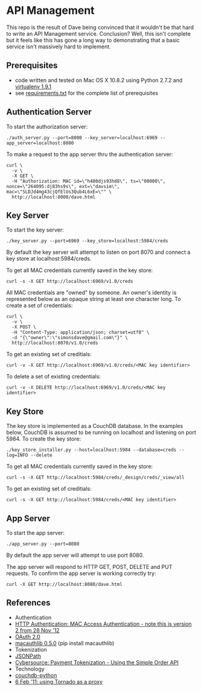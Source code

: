 API Management
==============

This repo is the result of Dave being convinced that it wouldn't be that
hard to write an API Management service. Conclusion? Well, this isn't complete
but it feels like this has gone a long way to demonstrating that a basic
service isn't massively hard to implement.

Prerequisites 
-------------
* code written and tested on Mac OS X 10.8.2 using Python 2.7.2 and [virtualenv 1.9.1](https://pypi.python.org/pypi/virtualenv)
* see [requirements.txt](https://github.com/simonsdave/apimgmt/blob/master/requirements.txt "requirements.txt") for the complete list of prerequisites

Authentication Server
---------------------
To start the authorization server:
~~~~~
./auth_server.py --port=8000 --key_server=localhost:6969 --app_server=localhost:8080
~~~~~
To make a request to the app server thru the authentication server:
~~~~~
curl \
  -v \
  -X GET \
  -H "Authorization: MAC id=\"h480djs93hd8\", ts=\"00000\", nonce=\"264095:dj83hs9s\", ext=\"davsim\", mac=\"SLDJd4mg43cjQfElUs3Qub4L6xE=\"" \
  http://localhost:8000/dave.html
~~~~~

Key Server 
----------
To start the key server:
~~~~~
./key_server.py --port=6969 --key_store=localhost:5984/creds
~~~~~
By default the key server will attempt to listen on port 8070 and connect a key store at localhost:5984/creds.

To get all MAC credentials currently saved in the key store:
~~~~~~
curl -s -X GET http://localhost:6969/v1.0/creds
~~~~~~
All MAC credentials are "owned" by someone.
An owner's identity is represented below as an opaque string at least one character long.
To create a set of credentials:
~~~~~~
curl \
  -v \
  -X POST \
  -H "Content-Type: application/json; charset=utf8" \
  -d "{\"owner\":\"simonsdave@gmail.com\"}" \
  http://localhost:8070/v1.0/creds
~~~~~~
To get an existing set of creditials:
~~~~~
curl -v -X GET http://localhost:6969/v1.0/creds/<MAC key identifier>
~~~~~
To delete a set of existing credentials:
~~~~~
curl -v -X DELETE http://localhost:6969/v1.0/creds/<MAC key identifier>
~~~~~

Key Store
---------
The key store is implemented as a CouchDB database.
In the examples below, CouchDB is assumed to be running on localhost and listening on port 5984.
To create the key store:
~~~~~
./key_store_installer.py --host=localhost:5984 --database=creds --log=INFO --delete
~~~~~
To get all MAC credentials currently saved in the key store:
~~~~~~
curl -s -X GET http://localhost:5984/creds/_design/creds/_view/all
~~~~~~
To get an existing set of creditials:
~~~~~
curl -s -X GET http://localhost:5984/creds/<MAC key identifier>
~~~~~

App Server
----------
To start the app server:
~~~~~
./app_server.py --port=8080
~~~~~
By default the app server will attempt to use port 8080.

The app server will respond to HTTP GET, POST, DELETE and PUT requests.
To confirm the app server is working correctly try:
~~~~~
curl -X GET http://localhost:8080/dave.html
~~~~~

References
----------
* Authentication
 * [HTTP Authentication: MAC Access Authentication - note this is version 2 from 28 Nov '12](http://tools.ietf.org/html/draft-ietf-oauth-v2-http-mac-02")
 * [OAuth 2.0](http://oauth.net/2/ "OAuth 2.0")
 * [macauthlib 0.5.0](https://github.com/mozilla-services/macauthlib) (pip install macauthlib)
* Tokenization
 * [JSONPath](http://goessner.net/articles/JsonPath/)
 * [Cybersource: Payment Tokenization - Using the Simple Order API](http://apps.cybersource.com/library/documentation/dev_guides/Payment_Tokenization/SO_API/Payment_Tokenization_SO_API.pdf)
* Technology
 * [couchdb-python](http://code.google.com/p/couchdb-python/)
 * [6 Feb '11: using Tornado as a proxy](https://groups.google.com/forum/?fromgroups=#!topic/python-tornado/TB_6oKBmdlA)
